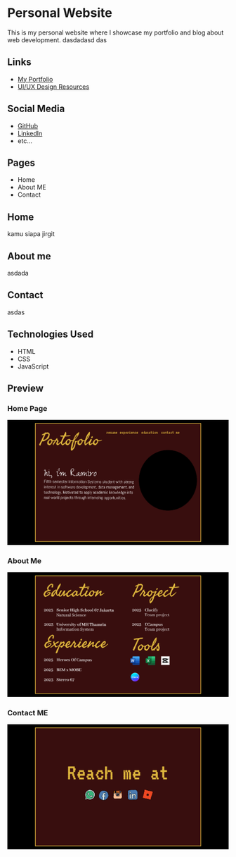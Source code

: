 # Personal Website

This is my personal website where I showcase my portfolio and blog about web development. dasdadasd das

## Links

- [My Portfolio](https://myportfolio.com)
- [UI/UX Design Resources](https://www.figma.com/proto/Dd8p7G37TJH981DMpL2Vft/PROJECT-PORTOFOLIO---RAMIRO-CY?node-id=2-2&p=f&t=AQjZ8jjvLuhiVPpH-1&scaling=min-zoom&content-scaling=fixed&page-id=0%3A1)

## Social Media

- [GitHub](https://github.com)
- [LinkedIn](https://linkedin.com)
- etc...

## Pages

- Home
- About ME
- Contact

## Home

kamu siapa jirgit

## About me

asdada

## Contact

asdas

## Technologies Used

- HTML
- CSS
- JavaScript

## Preview

### Home Page
![Home Preview](./assets/home.png)

### About Me
![About Me Preview](./assets/aboutme.png)

### Contact ME
![Contact Me Preview](./assets/contact.png)